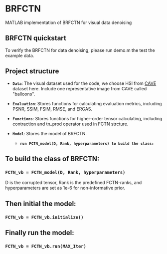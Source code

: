 # BRFCTN
MATLAB implementation of BRFCTN for visual data denoising
## BRFCTN quickstart
To verify the BRFCTN for data denoising, please run demo.m the test the example data.

## Project structure
- **`Data`**: The visual dataset used for the code, we choose HSI from [CAVE](https://www.cs.columbia.edu/CAVE/databases/multispectral/) dataset here. Include one representative image from CAVE called "balloons".
  
- **`Evaluation`**: Stores functions for calculating evaluation metrics, including PSNR, SSIM, FSIM, RMSE, and ERGAS.

- **`Functions`**: Stores functions for higher-order tensor calculating, including contraction and tn_prod operator used in FCTN strcture.

- **`Model`**: Stores the model of BRFCTN.
  - **`run FCTN_model(D, Rank, hyperparameters) to build the class:`**

## To build the class of BRFCTN:
  ### `FCTN_vb = FCTN_model(D, Rank, hyperparameters)`
D is the corrupted tensor, Rank is the predefined FCTN-ranks, and hyperparameters are set as 1e-6 for non-informative prior.

## Then initial the model:
  ### `FCTN_vb = FCTN_vb.initialize()`
  
## Finally run the model:
  ### `FCTN_vb = FCTN_vb.run(MAX_Iter)`



